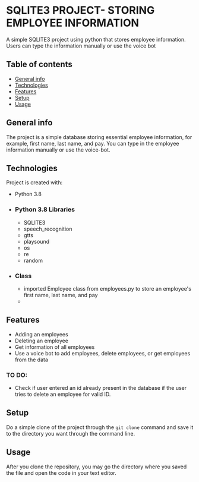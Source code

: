 # SQLITE3 PROJECT- STORING EMPLOYEE INFORMATION

A simple SQLITE3 project using python that stores employee information. Users can type the information manually or use the voice bot


## Table of contents
* [General info](#general-info)
* [Technologies](#technologies)
* [Features](#features)
* [Setup](#setup)
* [Usage](#usage)

## General info
The project is a simple database storing essential employee information, for example, first name, last name, and pay. You can type in the employee information manually or use the voice-bot.

## Technologies
Project is created with:

 - Python 3.8
 - ### Python 3.8 Libraries
	 - SQLITE3
	 - speech_recognition 
	 - gtts
	 - playsound
	 - os
	 - re
	 - random
 - ### Class
	 - imported Employee class from employees.py to store an employee's first name, last name, and pay
	 - 
## Features
 - Adding an employees
 - Deleting an employee
 - Get information of all employees
 - Use a voice bot to add employees, delete employees, or get employees from the data
### TO DO:
 - Check if user entered an id already present in the database if the user tries to delete an employee for valid ID.

## Setup
Do a simple clone of the project through the `git clone` command and save it to the directory you want through the command line.

## Usage
After you clone the repository, you may go the directory where you saved the file and open the code in your text editor. 
